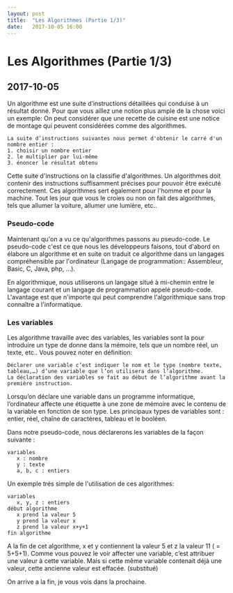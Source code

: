 ```yaml
---
layout: post
title:  "Les Algorithmes (Partie 1/3)"
date:   2017-10-05 16:00
---
```

# Les Algorithmes (Partie 1/3)
## 2017-10-05

Un algorithme est une suite d’instructions détaillées qui conduise à un résultat donné. Pour que vous aillez une notion plus ample de la chose voici un exemple:
On peut considérer que une recette de cuisine est une notice de montage qui peuvent considérées comme des algorithmes.
```
La suite d’instructions suivantes nous permet d'obtenir le carré d'un nombre entier :
1. choisir un nombre entier
2. le multiplier par lui-même
3. énoncer le résultat obtenu
```
Cette suite d'instructions on la classifie d'algorithmes. Un algorithmes doit contenir des instructions suffisamment précises pour pouvoir être exécuté correctement. Ces algorithmes sert également pour l'homme et pour la machine. Tout les jour que vous le croies ou non on fait des algorithmes, tels que allumer la voiture, allumer une lumière, etc..

### Pseudo-code
Maintenant qu'on a vu ce qu'algorithmes passons au pseudo-code.
Le pseudo-code c'est ce que nous les développeurs faisons, tout d'abord on élabore un algorithme et en suite on traduit ce algorithme dans un langages compréhensible par l'ordinateur (Langage de programmation:: Assembleur, Basic, C, Java, php, …).

En algorithmique, nous utiliserons un langage situé à mi-chemin entre le langage courant et un langage de programmation appelé pseudo-code.
L'avantage est que n'importe qui peut comprendre l'algorithmique sans trop connaître a l'informatique.

### Les variables

Les algorithme travaille avec des variables, les variables sont la pour introduire un type de donne dans la mémoire, tels que un nombre réel, un texte, etc..
Vous pouvez noter en définition:
```
Déclarer une variable c’est indiquer le nom et le type (nombre texte, tableau,…) d’une variable que l’on utilisera dans l’algorithme.
La déclaration des variables se fait au début de l’algorithme avant la première instruction.
```
Lorsqu’on déclare une variable dans un programme informatique, l’ordinateur affecte une étiquette à une zone de mémoire avec le contenu de la variable en fonction de son type.
Les principaux types de variables sont : entier, réel, chaîne de caractères, tableau et le booléen.

Dans notre pseudo-code, nous déclarerons les variables de la façon suivante :
```
variables
   x : nombre
   y : texte
   a, b, c : entiers
```

Un exemple trés simple de l'utilisation de ces algorithmes:
```
variables
   x, y, z : entiers
début algorithme
   x prend la valeur 5
   y prend la valeur x
   z prend la valeur x+y+1
fin algorithme
```
A la fin de cet algorithme, x et y contiennent la valeur 5 et z la valeur 11 ( = 5+5+1).
Comme vous pouvez le voir affecter une variable, c’est attribuer une valeur à cette variable. Mais si cette même variable contenait déjà une valeur, cette ancienne valeur est effacée. (substitué)

On arrive a la fin, je vous vois dans la prochaine.
